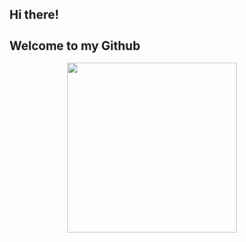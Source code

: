 ## Hi there!
## Welcome to my Github
<!-- <a href="https://github.com/ruzhan05/github-readme-stats">
  <img height=300 align="center" src="https://github-readme-stats.vercel.app/api/top-langs/?username=ruzhan05&hide=dart" />
</a>
-->
<div align="center">
  <a href="https://github.com/ruzhan05/github-readme-stats">
    <img height=300 src="https://github-readme-stats.vercel.app/api/top-langs/?username=ruzhan05&hide=dart&theme=merko&border_radius=6" />
  </a>
</div>
<!--
**ruzhan05/ruzhan05** is a ✨ _special_ ✨ repository because its `README.md` (this file) appears on your GitHub profile.

Here are some ideas to get you started:

- 🔭 I’m currently working on ...
- 🌱 I’m currently learning ...
- 👯 I’m looking to collaborate on ...
- 🤔 I’m looking for help with ...
- 💬 Ask me about ...
- 📫 How to reach me: ...
- 😄 Pronouns: ...
- ⚡ Fun fact: ...
-->
